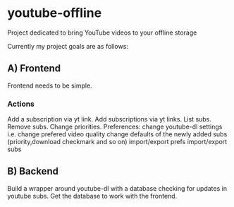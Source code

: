 # youtube-offline

Project dedicated to bring YouTube videos to your offline storage

Currently my project goals are as follows:

## A) Frontend

Frontend needs to be simple.

### Actions

Add a subscription via yt link.
Add subscriptions via yt links.
List subs.
Remove subs.
Change priorities.
Preferences:
change youtube-dl settings i.e. change prefered video quality
change defaults of the newly added subs (priority,download checkmark and so on)
import/export prefs
import/export subs

## B) Backend

Build a wrapper around youtube-dl with a database checking for updates in youtube subs.
Get the database to work with the frontend.
